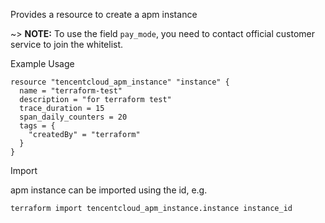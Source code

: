Provides a resource to create a apm instance

~> **NOTE:** To use the field `pay_mode`, you need to contact official customer service to join the whitelist.

Example Usage

```hcl
resource "tencentcloud_apm_instance" "instance" {
  name = "terraform-test"
  description = "for terraform test"
  trace_duration = 15
  span_daily_counters = 20
  tags = {
    "createdBy" = "terraform"
  }
}
```

Import

apm instance can be imported using the id, e.g.

```
terraform import tencentcloud_apm_instance.instance instance_id
```